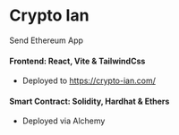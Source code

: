 # Crypto Ian
Send Ethereum App

 
#### Frontend: React, Vite & TailwindCss
- Deployed to https://crypto-ian.com/


#### Smart Contract: Solidity, Hardhat & Ethers
- Deployed via Alchemy
